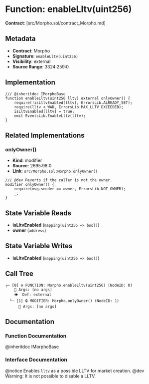 # Function: enableLltv(uint256)

**Contract**: [src/Morpho.sol/contract_Morpho.md]

## Metadata

- **Contract**: Morpho
- **Signature**: `enableLltv(uint256)`
- **Visibility**: external
- **Source Range**: 3324:259:0

## Implementation

```solidity
/// @inheritdoc IMorphoBase
function enableLltv(uint256 lltv) external onlyOwner() {
    require(!isLltvEnabled[lltv], ErrorsLib.ALREADY_SET);
    require(lltv < WAD, ErrorsLib.MAX_LLTV_EXCEEDED);
    isLltvEnabled[lltv] = true;
    emit EventsLib.EnableLltv(lltv);
}
```

## Related Implementations

### onlyOwner()

- **Kind**: modifier
- **Source**: 2695:98:0
- **Link**: `src/Morpho.sol:Morpho:onlyOwner()`

```solidity
/// @dev Reverts if the caller is not the owner.
modifier onlyOwner() {
    require(msg.sender == owner, ErrorsLib.NOT_OWNER);
    _;
}
```

## State Variable Reads

- **isLltvEnabled** (`mapping(uint256 => bool)`)
- **owner** (`address`)

## State Variable Writes

- **isLltvEnabled** (`mapping(uint256 => bool)`)

## Call Tree

```
┌─ [0] ⚙️ FUNCTION: Morpho.enableLltv(uint256) (NodeID: 0)
    💬 Args: [no args]
    👁️  Def: external
  └─ [1] 🔒 MODIFIER: Morpho.onlyOwner() (NodeID: 1)
      💬 Args: [no args]
```

## Documentation

### Function Documentation

@inheritdoc IMorphoBase

### Interface Documentation

@notice Enables `lltv` as a possible LLTV for market creation.
 @dev Warning: It is not possible to disable a LLTV.
